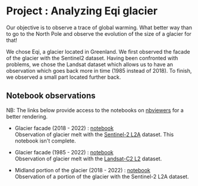 # Project : Analyzing Eqi glacier

Our objective is to observe a trace of global warming. What better way than to go to the North Pole and observe the evolution of the size of a glacier for that!

We chose Eqi, a glacier located in Greenland. We first observed the facade of the glacier with the Sentinel2 dataset. Having been confronted with problems, we chose the Landsat dataset which allows us to have an observation which goes back more in time (1985 instead of 2018). To finish, we observed a small part located further back.

## Notebook observations

NB: The links below provide access to the notebooks on [nbviewers](https://nbviewer.org/github/barthh/geo-data-eqi-glacier) for a better rendering.

- Glacier facade (2018 - 2022) : [notebook](https://nbviewer.org/github/barthh/geo-data-eqi-glacier/blob/main/Facade-sentinel.ipynb) </br> Observation of glacier melt with the [Sentinel-2 L2A][Sentinel doc] dataset. This notebook isn't complete.

- Glacier facade (1985 - 2022) : [notebook](https://nbviewer.org/github/barthh/geo-data-eqi-glacier/blob/main/Facade-Landsat.ipynb
) </br> Observation of glacier melt with the [Landsat-C2 L2][Landsat doc] dataset.

- Midland portion of the glacier (2018 - 2022) : [notebook](https://nbviewer.org/github/barthh/geo-data-eqi-glacier/blob/main/Facade-sentinel.ipynb) </br> Observation of a portion of the glacier with the Sentinel-2 L2A dataset.

<!-- MARKDOWN LINKS & IMAGES -->
[Sentinel doc]: https://docs.sentinel-hub.com/api/latest/data/sentinel-2-l2a/
[Landsat doc]: https://www.usgs.gov/landsat-missions/landsat-collection-2-level-2-science-products
